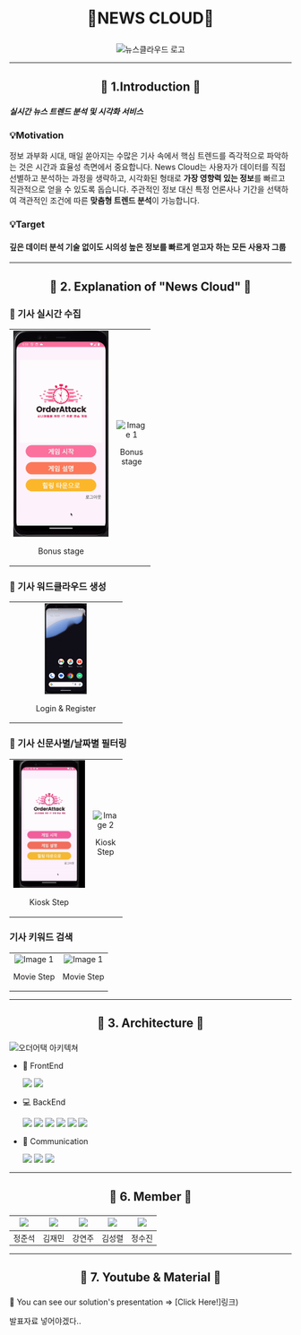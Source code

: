 # <p align="center"> 🧾NEWS CLOUD🧾 </p>
<p align="center"><img width="532" alt="뉴스클라우드 로고" src="https://github.com/sally7788/NewsCloud_Photo/blob/main/%EB%89%B4%EC%8A%A4%ED%81%B4%EB%9D%BC%EC%9A%B0%EB%93%9C_%EB%A1%9C%EA%B3%A0.png"/></p>

---
 
## <p align="center"> 🔔 1.Introduction 🔔 </p>
##### 실시간 뉴스 트렌드 분석 및 시각화 서비스 

### 💡Motivation

정보 과부화 시대, 매일 쏟아지는 수많은 기사 속에서 핵심 트렌드를 즉각적으로 파악하는 것은 시간과 효율성 측면에서 중요합니다. News Cloud는 사용자가 데이터를 직접 선별하고 분석하는 과정을 생략하고, 시각화된 형태로 <b>가장 영향력 있는 정보</b>를 빠르고 직관적으로 얻을 수 있도록 돕습니다. 
주관적인 정보 대신 특정 언론사나 기간을 선택하여 객관적인 조건에 따른 <b>맞춤형 트렌드 분석</b>이 가능합니다. 


### 💡Target
#### 깊은 데이터 분석 기술 없이도 시의성 높은 정보를 빠르게 얻고자 하는 모든 사용자 그룹

---

## <p align="center"> 🔔 2. Explanation of "News Cloud" 🔔 </p>

### 🍔 기사 실시간 수집 
<table style="width: 50%;">
  <tr>
    <td style="text-align: center;">
      <img src="https://github.com/leeinsunny/orderattack_photo/blob/main/%E1%84%87%E1%85%A9%E1%84%82%E1%85%A5%E1%84%89%E1%85%B31.gif" alt="Image 1" style="width: 100%;">
      <p>Bonus stage</p>
      </td>
      <td style="text-align: center;">
      <img src="https://github.com/leeinsunny/orderattack_photo/blob/main/%E1%84%87%E1%85%A9%E1%84%82%E1%85%A5%E1%84%89%E1%85%B32.gif" alt="Image 1" style="width: 100%;">
      <p>Bonus stage</p>
    </td>
  </tr>
</table>

### 🔔 기사 워드클라우드 생성 
<table style="width: 40%;">
  <tr>
   <td style="text-align: center;">
      <img src="https://github.com/leeinsunny/orderattack_photo/blob/main/%E1%84%92%E1%85%AC%E1%84%8B%E1%85%AF%E1%86%AB%E1%84%80%E1%85%A1%E1%84%8B%E1%85%B5%E1%86%B8.gif" alt="Image 1" style="width: 40%;">
      <p>Login & Register</p>
    </td>
  </tr>
</table>

### 🍔 기사 신문사별/날짜별 필터링 
<table style="width: 40%;">
  <tr>
    <td style="text-align: center;">
      <img src="https://github.com/leeinsunny/orderattack_photo/blob/main/%EC%9B%80%EC%A7%A4%20%ED%82%A4%EC%98%A4%EC%8A%A4%ED%81%AC%20%EC%84%B1%EA%B3%B5.gif" alt="Image 1" style="width: 100%;">
      <p>Kiosk Step</p>
    </td>
   <td style="text-align: center;">
      <img src="https://github.com/leeinsunny/orderattack_photo/blob/main/%E1%84%8F%E1%85%B5%E1%84%8B%E1%85%A9%E1%84%89%E1%85%B3%E1%84%8F%E1%85%B32.gif" alt="Image 2" style="width: 100%;">
      <p>Kiosk Step</p>
    </td>
</table>

### 기사 키워드 검색 
<table style="width: 40%;">
  <tr>
    <td style="text-align: center;">
      <img src="https://github.com/leeinsunny/orderattack_photo/blob/main/%EB%AC%B4%EB%B9%84%20%EC%9B%80%EC%A7%A4.gif" alt="Image 1" style="width: 100%;">
      <p>Movie Step</p>
    </td>
   <td style="text-align: center;">
      <img src="https://github.com/leeinsunny/orderattack_photo/blob/main/%EB%AC%B4%EB%B9%84%20%EC%84%B1%EA%B3%B5.gif" alt="Image 1" style="width: 100%;">
      <p>Movie Step</p>
    </td>
  </tr>
</table>

---

## <p align="center"> 🔔 3. Architecture 🔔 </p>
<img width="1032" alt="오더어택 아키텍쳐" src="https://github.com/sally7788/NewsCloud_Photo/blob/main/%EC%95%84%ED%82%A4%ED%85%8D%EC%B2%98.PNG">

- 📱 FrontEnd
   <div style="text-align: left;">
   <img src="https://img.shields.io/badge/Konlpy-FF66CC?style=plastic&logoColor=white">
   <img src="https://img.shields.io/badge/wordcloud2.js-F7DF1E?style=plastic&logoColor=black">
   </div>

- 💻 BackEnd
   <div style="text-align: left;">
   <img src="https://img.shields.io/badge/Selenium-43B02A?style=plastic&logo=Selenium&logoColor=white">
   <img src="https://img.shields.io/badge/Django-092E20?style=plastic&logo=Django&logoColor=white">
    <img src="https://img.shields.io/badge/Python-3776AB?style=plastic&logo=Python&logoColor=white">
    <img src="https://img.shields.io/badge/Swagger-85EA2D?style=plastic&logo=Swagger&logoColor=black">
    <img src="https://img.shields.io/badge/SQLite-07405E?style=plastic&logo=SQLite&logoColor=white">
  <img src="https://img.shields.io/badge/GitHub_Actions-2088FF?style=plastic&logo=GitHubActions&logoColor=white">
    </div>
    
- 🧠 Communication
   <div style="text-align: left;"> 
    <img src="https://img.shields.io/badge/Slack-4A154B?style=plastic&logo=Slack&logoColor=white">
    <img src="https://img.shields.io/badge/Github-181717?style=plastic&logo=Github&logoColor=white">
   <img src="https://img.shields.io/badge/Notion-000000?style=plastic&logo=Notion&logoColor=white">
   </div>
    
---

## <p align="center"> 🔔 6. Member 🔔 </p>



| [<img src="https://github.com/chungJS.png?size=100">](https://github.com/chungJS) |[<img src="https://github.com/Lepus0T.png?size=100">](https://github.com/Lepus0T) | [<img src="https://github.com/sally7788.png?size=100">](https://github.com/sally7788) | [<img src="https://github.com/SteveKimSR.png?size=100">](https://github.com/SteveKimSR) |[<img src="https://github.com/jipipes.png?size=100">](https://github.com/jipipes) |
|:---:|:---:|:---:|:---:|:---:
정준석|김재민|강연주|김성렬|정수진

---

## <p align="center"> 🔔 7. Youtube & Material 🔔 </p>
📌 You can see our solution's presentation => [Click Here!]링크)


발표자료 넣어야겠다..
<!-- <table style="width: 100%;">
    <tr>
        <td style="text-align: center;"> 
            <img src="https://github.com/leeinsunny/orderattack_photo/blob/main/%EC%8A%AC%EB%9D%BC%EC%9D%B4%EB%93%9C1.PNG" alt="Image 1" style="width: 100%;">
            <p>1</p> 
        </td>
        <td style="text-align: center;"> 
            <img src="https://github.com/leeinsunny/orderattack_photo/blob/main/%EC%8A%AC%EB%9D%BC%EC%9D%B4%EB%93%9C2.PNG" alt="Image 2" style="width: 100%;">
            <p>2</p> 
        </td>
        <td style="text-align: center;"> 
            <img src="https://github.com/leeinsunny/orderattack_photo/blob/main/%EC%8A%AC%EB%9D%BC%EC%9D%B4%EB%93%9C3.PNG" alt="Image 3" style="width: 100%;">
            <p>3</p>
        </td>
        <td style="text-align: center;"> 
            <img src="https://github.com/leeinsunny/orderattack_photo/blob/main/%EC%8A%AC%EB%9D%BC%EC%9D%B4%EB%93%9C4.PNG" alt="Image 4" style="width: 100%;">
            <p>4</p>
        </td>
    </tr>
    <tr>
        <td style="text-align: center;"> 
            <img src="https://github.com/leeinsunny/orderattack_photo/blob/main/%EC%8A%AC%EB%9D%BC%EC%9D%B4%EB%93%9C5.PNG" alt="Image 5" style="width: 100%;">
            <p>5</p> 
        </td>
        <td style="text-align: center;"> 
            <img src="https://github.com/leeinsunny/orderattack_photo/blob/main/%EC%8A%AC%EB%9D%BC%EC%9D%B4%EB%93%9C6.PNG" alt="Image 6" style="width: 100%;">
            <p>6</p> 
        </td>
        <td style="text-align: center;"> 
            <img src="https://github.com/leeinsunny/orderattack_photo/blob/main/%EC%8A%AC%EB%9D%BC%EC%9D%B4%EB%93%9C7.PNG" alt="Image 7" style="width: 100%;">
            <p>7</p>
        </td>
        <td style="text-align: center;"> 
            <img src="https://github.com/leeinsunny/orderattack_photo/blob/main/%EC%8A%AC%EB%9D%BC%EC%9D%B4%EB%93%9C8.PNG" alt="Image 8" style="width: 100%;">
            <p>8</p>
        </td>
    </tr>
    <tr>
        <td style="text-align: center;"> 
            <img src="https://github.com/leeinsunny/orderattack_photo/blob/main/%EC%8A%AC%EB%9D%BC%EC%9D%B4%EB%93%9C9.PNG" alt="Image 9" style="width: 100%;">
            <p>9</p> 
        </td>
        <td style="text-align: center;"> 
            <img src="https://github.com/leeinsunny/orderattack_photo/blob/main/%EC%8A%AC%EB%9D%BC%EC%9D%B4%EB%93%9C10.PNG" alt="Image 10" style="width: 100%;">
            <p>10</p> 
        </td>
        <td style="text-align: center;"> 
            <img src="https://github.com/leeinsunny/orderattack_photo/blob/main/%EC%8A%AC%EB%9D%BC%EC%9D%B4%EB%93%9C11.PNG" alt="Image 11" style="width: 100%;">
            <p>11</p>
        </td>
        <td style="text-align: center;"> 
            <img src="https://github.com/leeinsunny/orderattack_photo/blob/main/%EC%8A%AC%EB%9D%BC%EC%9D%B4%EB%93%9C12.PNG" alt="Image 12" style="width: 100%;">
            <p>12</p>
        </td>
    </tr>
    <tr>
        <td style="text-align: center;"> 
            <img src="https://github.com/leeinsunny/orderattack_photo/blob/main/%EC%8A%AC%EB%9D%BC%EC%9D%B4%EB%93%9C13.PNG" alt="Image 13" style="width: 100%;">
            <p>13</p> 
        </td>
        <td style="text-align: center;"> 
            <img src="https://github.com/leeinsunny/orderattack_photo/blob/main/%EC%8A%AC%EB%9D%BC%EC%9D%B4%EB%93%9C14.PNG" alt="Image 14" style="width: 100%;">
            <p>14</p> 
        </td>
        <td style="text-align: center;"> 
            <img src="https://github.com/leeinsunny/orderattack_photo/blob/main/%EC%8A%AC%EB%9D%BC%EC%9D%B4%EB%93%9C15.PNG" alt="Image 15" style="width: 100%;">
            <p>15</p>
        </td>
        <td style="text-align: center;"> 
            <img src="" alt="" style="width: 100%;">
            <p></p>
        </td>
    </tr>
</table> -->
